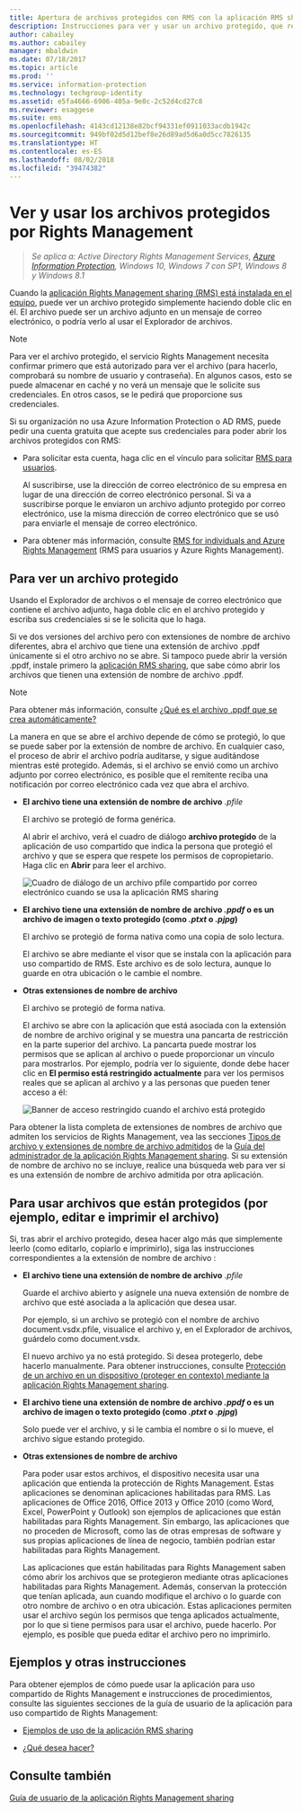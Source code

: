 ```yaml
---
title: Apertura de archivos protegidos con RMS con la aplicación RMS sharing - AIP
description: Instrucciones para ver y usar un archivo protegido, que requiere que tenga la aplicación Rights Management (RMS) sharing instalada.
author: cabailey
ms.author: cabailey
manager: mbaldwin
ms.date: 07/18/2017
ms.topic: article
ms.prod: ''
ms.service: information-protection
ms.technology: techgroup-identity
ms.assetid: e5fa4666-6906-405a-9e0c-2c52d4cd27c8
ms.reviewer: esaggese
ms.suite: ems
ms.openlocfilehash: 4143cd12138e82bcf94331ef0911033acdb1942c
ms.sourcegitcommit: 949bf02d5d12bef8e26d89ad5d6a0d5cc7826135
ms.translationtype: HT
ms.contentlocale: es-ES
ms.lasthandoff: 08/02/2018
ms.locfileid: "39474382"
---
```

# <a name="view-and-use-files-that-have-been-protected-by-rights-management"></a>Ver y usar los archivos protegidos por Rights Management

>*Se aplica a: Active Directory Rights Management Services, [Azure Information Protection](https://azure.microsoft.com/pricing/details/information-protection), Windows 10, Windows 7 con SP1, Windows 8 y Windows 8.1*

Cuando la [aplicación Rights Management sharing (RMS) está instalada en el equipo](install-sharing-app.md), puede ver un archivo protegido simplemente haciendo doble clic en él. El archivo puede ser un archivo adjunto en un mensaje de correo electrónico, o podría verlo al usar el Explorador de archivos.

> [!NOTE]
> Para ver el archivo protegido, el servicio Rights Management necesita confirmar primero que está autorizado para ver el archivo (para hacerlo, comprobará su nombre de usuario y contraseña). En algunos casos, esto se puede almacenar en caché y no verá un mensaje que le solicite sus credenciales. En otros casos, se le pedirá que proporcione sus credenciales.
>
> Si su organización no usa Azure Information Protection o AD RMS, puede pedir una cuenta gratuita que acepte sus credenciales para poder abrir los archivos protegidos con RMS:
>
> -   Para solicitar esta cuenta, haga clic en el vínculo para solicitar [RMS para usuarios](http://go.microsoft.com/fwlink/?LinkId=309469).
>
>     Al suscribirse, use la dirección de correo electrónico de su empresa en lugar de una dirección de correo electrónico personal. Si va a suscribirse porque le enviaron un archivo adjunto protegido por correo electrónico, use la misma dirección de correo electrónico que se usó para enviarle el mensaje de correo electrónico.
> -   Para obtener más información, consulte [RMS for individuals and Azure Rights Management](../rms-for-individuals.md) (RMS para usuarios y Azure Rights Management).

## <a name="to-view-a-protected-file"></a>Para ver un archivo protegido
Usando el Explorador de archivos o el mensaje de correo electrónico que contiene el archivo adjunto, haga doble clic en el archivo protegido y escriba sus credenciales si se le solicita que lo haga.

Si ve dos versiones del archivo pero con extensiones de nombre de archivo diferentes, abra el archivo que tiene una extensión de archivo .ppdf únicamente si el otro archivo no se abre. Si tampoco puede abrir la versión .ppdf, instale primero la [aplicación RMS sharing](install-sharing-app.md), que sabe cómo abrir los archivos que tienen una extensión de nombre de archivo .ppdf.

> [!NOTE]
> Para obtener más información, consulte [¿Qué es el archivo .ppdf que se crea automáticamente?](sharing-app-dialog-box.md#whats-the-ppdf-file-thats-automatically-created)

La manera en que se abre el archivo depende de cómo se protegió, lo que se puede saber por la extensión de nombre de archivo. En cualquier caso, el proceso de abrir el archivo podría auditarse, y sigue auditándose mientras esté protegido. Además, si el archivo se envió como un archivo adjunto por correo electrónico, es posible que el remitente reciba una notificación por correo electrónico cada vez que abra el archivo.

- **El archivo tiene una extensión de nombre de archivo** *.pfile*

    El archivo se protegió de forma genérica.

    Al abrir el archivo, verá el cuadro de diálogo **archivo protegido** de la aplicación de uso compartido que indica la persona que protegió el archivo y que se espera que respete los permisos de copropietario. Haga clic en **Abrir** para leer el archivo.

    ![Cuadro de diálogo de un archivo pfile compartido por correo electrónico cuando se usa la aplicación RMS sharing](../media/ADRMS_MSRMSApp_PfilePermission.png)

- **El archivo tiene una extensión de nombre de archivo *.ppdf* o es un archivo de imagen o texto protegido (como *.ptxt* o *.pjpg*)**

    El archivo se protegió de forma nativa como una copia de solo lectura.

    El archivo se abre mediante el visor que se instala con la aplicación para uso compartido de RMS. Este archivo es de solo lectura, aunque lo guarde en otra ubicación o le cambie el nombre.

- **Otras extensiones de nombre de archivo**

    El archivo se protegió de forma nativa.

    El archivo se abre con la aplicación que está asociada con la extensión de nombre de archivo original y se muestra una pancarta de restricción en la parte superior del archivo. La pancarta puede mostrar los permisos que se aplican al archivo o puede proporcionar un vínculo para mostrarlos. Por ejemplo, podría ver lo siguiente, donde debe hacer clic en **El permiso está restringido actualmente** para ver los permisos reales que se aplican al archivo y a las personas que pueden tener acceso a él:

    ![Banner de acceso restringido cuando el archivo está protegido](../media/ADRMS_MSRMSApp_RestrictedAccess.png)



Para obtener la lista completa de extensiones de nombres de archivo que admiten los servicios de Rights Management, vea las secciones [Tipos de archivo y extensiones de nombre de archivo admitidos](sharing-app-admin-guide-technical.md#supported-file-types-and-file-name-extensions) de la [Guía del administrador de la aplicación Rights Management sharing](sharing-app-admin-guide.md). Si su extensión de nombre de archivo no se incluye, realice una búsqueda web para ver si es una extensión de nombre de archivo admitida por otra aplicación.

## <a name="to-use-files-that-have-been-protected-for-example-edit-and-print-the-file"></a>Para usar archivos que están protegidos (por ejemplo, editar e imprimir el archivo)
Si, tras abrir el archivo protegido, desea hacer algo más que simplemente leerlo (como editarlo, copiarlo e imprimirlo), siga las instrucciones correspondientes a la extensión de nombre de archivo :

- **El archivo tiene una extensión de nombre de archivo** *.pfile*

    Guarde el archivo abierto y asígnele una nueva extensión de nombre de archivo que esté asociada a la aplicación que desea usar.

    Por ejemplo, si un archivo se protegió con el nombre de archivo document.vsdx.pfile, visualice el archivo y, en el Explorador de archivos, guárdelo como document.vsdx.

    El nuevo archivo ya no está protegido. Si desea protegerlo, debe hacerlo manualmente. Para obtener instrucciones, consulte [Protección de un archivo en un dispositivo (proteger en contexto) mediante la aplicación Rights Management sharing](sharing-app-protect-in-place.md).

- **El archivo tiene una extensión de nombre de archivo *.ppdf* o es un archivo de imagen o texto protegido (como *.ptxt* o *.pjpg*)**

    Solo puede ver el archivo, y si le cambia el nombre o si lo mueve, el archivo sigue estando protegido.

- **Otras extensiones de nombre de archivo**

    Para poder usar estos archivos, el dispositivo necesita usar una aplicación que entienda la protección de Rights Management. Estas aplicaciones se denominan aplicaciones habilitadas para RMS. Las aplicaciones de Office 2016, Office 2013 y Office 2010 (como Word, Excel, PowerPoint y Outlook) son ejemplos de aplicaciones que están habilitadas para Rights Management. Sin embargo, las aplicaciones que no proceden de Microsoft, como las de otras empresas de software y sus propias aplicaciones de línea de negocio, también podrían estar habilitadas para Rights Management.

    Las aplicaciones que están habilitadas para Rights Management saben cómo abrir los archivos que se protegieron mediante otras aplicaciones habilitadas para Rights Management. Además, conservan la protección que tenían aplicada, aun cuando modifique el archivo o lo guarde con otro nombre de archivo o en otra ubicación. Estas aplicaciones permiten usar el archivo según los permisos que tenga aplicados actualmente, por lo que si tiene permisos para usar el archivo, puede hacerlo. Por ejemplo, es posible que pueda editar el archivo pero no imprimirlo.


## <a name="examples-and-other-instructions"></a>Ejemplos y otras instrucciones
Para obtener ejemplos de cómo puede usar la aplicación para uso compartido de Rights Management e instrucciones de procedimientos, consulte las siguientes secciones de la guía de usuario de la aplicación para uso compartido de Rights Management:

-   [Ejemplos de uso de la aplicación RMS sharing](sharing-app-user-guide.md#examples-for-using-the-rms-sharing-application)

-   [¿Qué desea hacer?](sharing-app-user-guide.md#what-do-you-want-to-do)

## <a name="see-also"></a>Consulte también
[Guía de usuario de la aplicación Rights Management sharing](sharing-app-user-guide.md)
